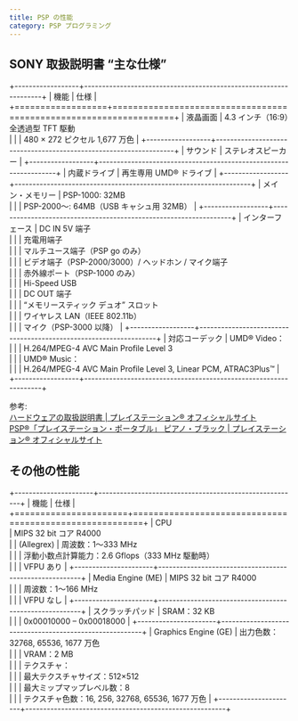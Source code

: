 ```yaml
---
title: PSP の性能
category: PSP プログラミング
---
```

## SONY 取扱説明書 “主な仕様”

+------------------+------------------------------------------------------------------+
| 機能             | 仕様                                                             |
+==================+==================================================================+
| 液晶画面         | 4.3 インチ（16:9）全透過型 TFT 駆動<br />                        |
|                  | 480 × 272 ピクセル 1,677 万色                                   |
+------------------+------------------------------------------------------------------+
| サウンド         | ステレオスピーカー                                               |
+------------------+------------------------------------------------------------------+
| 内蔵ドライブ     | 再生専用 UMD® ドライブ                                          |
+------------------+------------------------------------------------------------------+
| メイン・メモリー | PSP-1000: 32MB<br />                                             |
|                  | PSP-2000〜: 64MB（USB キャシュ用 32MB）                          |
+------------------+------------------------------------------------------------------+
| インターフェース | DC IN 5V 端子<br />                                              |
|                  | 充電用端子<br />                                                 |
|                  | マルチユース端子（PSP go のみ）<br />                            |
|                  | ビデオ端子（PSP-2000/3000）/ ヘッドホン / マイク端子<br />       |
|                  | 赤外線ポート（PSP-1000 のみ）<br />                              |
|                  | Hi-Speed USB<br />                                               |
|                  | DC OUT 端子<br />                                                |
|                  | “メモリースティック デュオ” スロット<br />                     |
|                  | ワイヤレス LAN（IEEE 802.11b）<br />                             |
|                  | マイク（PSP-3000 以降）                                          |
+------------------+------------------------------------------------------------------+
| 対応コーデック   | UMD® Video：<br />                                              |
|                  | H.264/MPEG-4 AVC Main Profile Level 3<br />                      |
|                  | UMD® Music：<br />                                              |
|                  | H.264/MPEG-4 AVC Main Profile Level 3, Linear PCM, ATRAC3Plus™  |
+------------------+------------------------------------------------------------------+

参考:  
[ハードウェアの取扱説明書 | プレイステーション® オフィシャルサイト](https://www.jp.playstation.com/support/manual/manual_list.html)  
[PSP®「プレイステーション・ポータブル」 ピアノ・ブラック | プレイステーション® オフィシャルサイト](https://www.jp.playstation.com/psp/hardware/psp3000pb.html)

## その他の性能

+----------------------+--------------------------------------------------------+
| 機能                 | 仕様                                                   |
+======================+========================================================+
| CPU<br />            | MIPS 32 bit コア R4000<br />                           |
| (Allegrex)           | 周波数：1～333 MHz<br />                               |
|                      | 浮動小数点計算能力：2.6 Gflops（333 MHz 駆動時）<br /> |
|                      | VFPU あり                                              |
+----------------------+--------------------------------------------------------+
| Media Engine (ME)    | MIPS 32 bit コア R4000<br />                           |
|                      | 周波数：1～166 MHz<br />                               |
|                      | VFPU なし                                              |
+----------------------+--------------------------------------------------------+
| スクラッチパッド     | SRAM：32 KB<br />                                      |
|                      | 0x00010000 – 0x00018000                               |
+----------------------+--------------------------------------------------------+
| Graphics Engine (GE) | 出力色数：32768, 65536, 1677 万色<br />                |
|                      | VRAM：2 MB<br />                                       |
|                      | テクスチャ：<br />                                     |
|                      | 最大テクスチャサイズ：512×512<br />                   |
|                      | 最大ミップマップレベル数：8<br />                      |
|                      | テクスチャ色数：16, 256, 32768, 65536, 1677 万色       |
+----------------------+--------------------------------------------------------+
